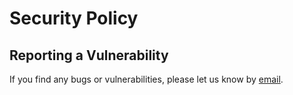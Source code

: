 # Security Policy

## Reporting a Vulnerability

If you find any bugs or vulnerabilities, please let us know by [email](vol1ura@gmail.com).
